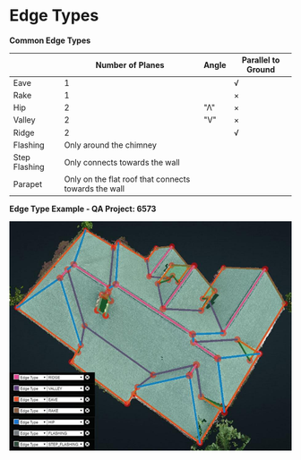 # Edge Types

**Common Edge Types**

|  | Number of Planes | Angle | Parallel to Ground |
| --- | --- | --- | --- |
| Eave | 1 |  | √ |
| Rake | 1 |  | × |
| Hip | 2 | "Λ" | × |
| Valley | 2 | "V" | × |
| Ridge | 2 |  | √ |
| Flashing | Only around the chimney |  |  |
| Step Flashing | Only connects towards the wall |  |  |
| Parapet | Only on the flat roof that connects towards the wall |  |  |

**Edge Type Example - QA Project: 6573**

![edges](../.gitbook/assets/edge_classification.jpeg)

